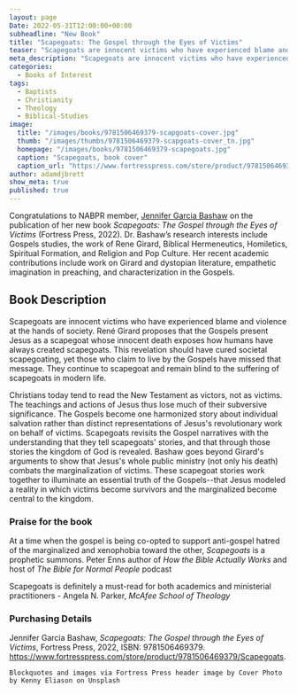 ```yaml
---
layout: page
Date: 2022-05-31T12:00:00+00:00
subheadline: "New Book"
title: "Scapegoats: The Gospel through the Eyes of Victims"
teaser: "Scapegoats are innocent victims who have experienced blame and violence at the hands of society."
meta_description: "Scapegoats are innocent victims who have experienced blame and violence at the hands of society."
categories:
  - Books of Interest
tags:
  - Baptists
  - Christianity
  - Theology
  - Biblical-Studies
image:
  title: "/images/books/9781506469379-scapgoats-cover.jpg"
  thumb: "/images/thumbs/9781506469379-scapgoats-cover_tn.jpg"
  homepage: "/images/books/9781506469379-scapegoats.jpg"
  caption: "Scapegoats, book cover"
  caption_url: "https://www.fortresspress.com/store/product/9781506469379/Scapegoats"
author: adamdjbrett
show_meta: true
published: true
---
```

Congratulations to NABPR member, [Jennifer Garcia Bashaw](https://directory.campbell.edu/people/jennifer-bashaw/) on the publication of her new book _Scapegoats: The Gospel through the Eyes of Victims_ (Fortress Press, 2022). Dr. Bashaw’s research interests include Gospels studies, the work of Rene Girard, Biblical Hermeneutics, Homiletics, Spiritual Formation, and Religion and Pop Culture. Her recent academic contributions include work on Girard and dystopian literature, empathetic imagination in preaching, and characterization in the Gospels.

## Book Description
Scapegoats are innocent victims who have experienced blame and violence at the hands of society. René Girard proposes that the Gospels present Jesus as a scapegoat whose innocent death exposes how humans have always created scapegoats. This revelation should have cured societal scapegoating, yet those who claim to live by the Gospels have missed that message. They continue to scapegoat and remain blind to the suffering of scapegoats in modern life.

Christians today tend to read the New Testament as victors, not as victims. The teachings and actions of Jesus thus lose much of their subversive significance. The Gospels become one harmonized story about individual salvation rather than distinct representations of Jesus's revolutionary work on behalf of victims. Scapegoats revisits the Gospel narratives with the understanding that they tell scapegoats' stories, and that through those stories the kingdom of God is revealed. Bashaw goes beyond Girard's arguments to show that Jesus's whole public ministry (not only his death) combats the marginalization of victims. These scapegoat stories work together to illuminate an essential truth of the Gospels--that Jesus modeled a reality in which victims become survivors and the marginalized become central to the kingdom.


### Praise for the book
At a time when the gospel is being co-opted to support anti-gospel hatred of the marginalized and xenophobia toward the other, _Scapegoats_ is a prophetic summons. Peter Enns author of _How the Bible Actually Works_ and host of _The Bible for Normal People_ podcast

Scapegoats is definitely a must-read for both academics and ministerial practitioners - Angela N. Parker, _McAfee School of Theology_


### Purchasing Details
Jennifer Garcia Bashaw, _Scapegoats: The Gospel through the Eyes of Victims_, Fortress Press, 2022, ISBN: 9781506469379.
<https://www.fortresspress.com/store/product/9781506469379/Scapegoats>.


`Blockquotes and images via Fortress Press header image by Cover Photo by Kenny Eliason on Unsplash`
